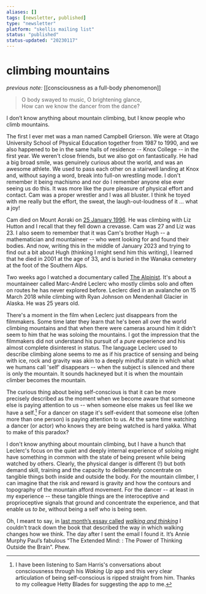 ```yaml
---
aliases: []
tags: [newsletter, published]
type: "newsletter"
platform: "skellis mailing list"
status: "published"
status-updated: "20230117"
---
```


# climbing mountains

_previous note:_ [[consciousness as a full-body phenomenon]]

> O body swayed to music, O brightening glance,  
> How can we know the dancer from the dance?

I don’t know anything about mountain climbing, but I know people who climb mountains. 

The first I ever met was a man named Campbell Grierson. We were at Otago University School of Physical Education together from 1987 to 1990, and we also happened to be in the same halls of residence -- Knox College -- in the first year. We weren't close friends, but we also got on fantastically. He had a big broad smile, was genuinely curious about the world, and was an awesome athlete. We used to pass each other on a stairwell landing at Knox and, without saying a word, break into full-on wrestling mode. I don't remember it being machismo and nor do I remember anyone else ever seeing us do this. It was more like the pure pleasure of physical effort and contact. Cam was a proper wrestler and I was all bluster. I think he toyed with me really but the effort, the sweat, the laugh-out-loudness of it ... what a joy!

Cam died on Mount Aoraki on [25 January 1996](https://natlib.govt.nz/records/30702420?search%5Bi%5D%5Bsubject_text%5D=Grierson%2C+Campbell%2C+d.1996&search%5Bpath%5D=items). He was climbing with Liz Hutton and I recall that they fell down a crevasse. Cam was 27 and Liz was 23. I also seem to remember that it was Cam's brother Hugh -- a mathematician and mountaineer -- who went looking for and found their bodies. And now, writing this in the middle of January 2023 and trying to find out a bit about Hugh (thinking I might send him this writing), I learned that he died in 2001 at the age of 33, and is buried in the Wanaka cemetery at the foot of the Southern Alps. 

Two weeks ago I watched a documentary called [The Alpinist](https://www.netflix.com/title/81500204). It's about a mountaineer called Marc-André Leclerc who mostly climbs solo and often on routes he has never explored before. Leclerc died in an avalanche on 15 March 2018 while climbing with Ryan Johnson on Mendenhall Glacier in Alaska. He was 25 years old.

There's a moment in the film when Leclerc just disappears from the filmmakers. Some time later they learn that he's been all over the world climbing mountains and that when there were cameras around him it didn't seem to him that he was soloing the mountains. I got the impression that the filmmakers did not understand his pursuit of a _pure_ experience and his almost complete disinterest in status. The language Leclerc used to describe climbing alone seems to me as if his practice of sensing and being with ice, rock and gravity was akin to a deeply mindful state in which what we humans call 'self' disappears -- when the subject is silenced and there is only the mountain. It sounds hackneyed but it is when the mountain climber becomes the mountain. 

The curious thing about being self-conscious is that it can be more precisely described as the moment when we become aware that someone else is paying attention to us -- when someone else makes us feel like we have a self.[^1] For a dancer on stage it's self-evident that someone else (often more than one person) is paying attention to us. At the same time watching a dancer (or actor) who knows they are being watched is hard yakka. What to make of this paradox? 

I don't know anything about mountain climbing, but I have a hunch that Leclerc's focus on the quiet and deeply internal experience of soloing might have something in common with the state of being present while being watched by others. Clearly, the physical danger is different (!) but both demand skill, training and the capacity to deliberately concentrate on tangible things both inside and outside the body. For the mountain climber, I can imagine that the risk and reward is gravity and how the contours and topography of the mountain afford movement. For the dancer -- at least in my experience -- these tangible things are the interoceptive and proprioceptive signals that ground and concentrate the experience, and that enable us _to be_, without being a self who is being seen. 


[^1]: I have been listening to Sam Harris's conversations about consciousness through his _Waking Up_ app and this very clear articulation of being self-conscious is ripped straight from him. Thanks to my colleague Hetty Blades for suggesting the app to me.


Oh, I meant to say, in [last month’s essay called](https://mailchi.mp/54cdd93b1f61/walking-and-thinking) _[walking and thinking](https://mailchi.mp/54cdd93b1f61/walking-and-thinking)_ I couldn’t track down the book that described the way in which walking changes how we think. The day after I sent the email I found it. It’s Annie Murphy Paul’s fabulous “The Extended Mind: : The Power of Thinking Outside the Brain”. Phew.
